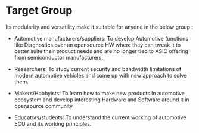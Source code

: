 # Target Group

Its modularity and versatility make it suitable for anyone in the below group :

* Automotive manufacturers/suppliers: To develop Automotive functions like Diagnostics over an opensource HW where they can tweak it to better suite their product needs and are no longer tied to ASIC offering from semiconductor manufacturers.

* Researchers: To study current security and bandwidth limitations of modern automotive vehicles and come up with new approach to solve them.

* Makers/Hobbyists: To learn how to make new products in automotive ecosystem and develop interesting Hardware and Software around it in opensource community

* Educators/students: To understand the current working of automotive ECU and its working principles.
